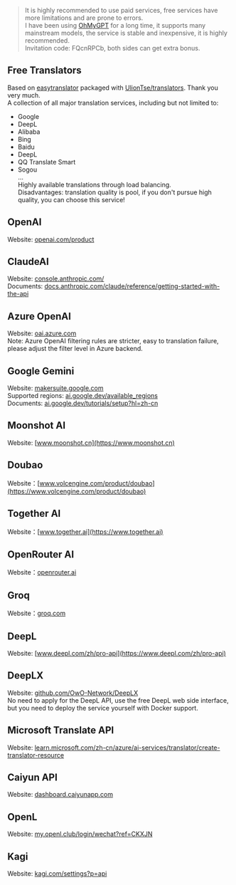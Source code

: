 > It is highly recommended to use paid services, free services have more limitations and are prone to errors.  
> I have been using [OhMyGPT](https://www.ohmygpt.com?aff=FQcnRPCb) for a long time, it supports many mainstream models, the service is stable and inexpensive, it is highly recommended.     
> Invitation code: FQcnRPCb, both sides can get extra bonus.  

## Free Translators
Based on [easytranslator](https://github.com/versun/easytranslator/) packaged with [UlionTse/translators](https://github.com/UlionTse/translators). Thank you very much.   
A collection of all major translation services, including but not limited to:     
- Google   
- DeepL   
- Alibaba   
- Bing   
- Baidu   
- DeepL   
- QQ Translate Smart   
- Sogou   
...   
Highly available translations through load balancing.      
Disadvantages: translation quality is pool, if you don't pursue high quality, you can choose this service!  

## OpenAI
Website: [openai.com/product](https://openai.com/product)  

## ClaudeAI
Website: [console.anthropic.com/](https://console.anthropic.com/)  
Documents: [docs.anthropic.com/claude/reference/getting-started-with-the-api](https://docs.anthropic.com/claude/reference/getting-started-with-the-api)

## Azure OpenAI
Website: [oai.azure.com](https://oai.azure.com)  
Note: Azure OpenAI filtering rules are stricter, easy to translation failure, please adjust the filter level in Azure backend.

## Google Gemini
Website: [makersuite.google.com](https://makersuite.google.com)  
Supported regions: [ai.google.dev/available_regions](https://ai.google.dev/available_regions)  
Documents: [ai.google.dev/tutorials/setup?hl=zh-cn](https://ai.google.dev/tutorials/setup?hl=zh-cn)  

## Moonshot AI
Website: [www.moonshot.cn](https://www.moonshot.cn)

## Doubao
Website：[www.volcengine.com/product/doubao](https://www.volcengine.com/product/doubao)

## Together AI
Website：[www.together.ai](https://www.together.ai)

## OpenRouter AI
Website：[openrouter.ai](https://openrouter.ai/)

## Groq
Website：[groq.com](https://groq.com/)

## DeepL
Website: [www.deepl.com/zh/pro-api](https://www.deepl.com/zh/pro-api)

## DeepLX
Website: [github.com/OwO-Network/DeepLX](https://github.com/OwO-Network/DeepLX)  
No need to apply for the DeepL API, use the free DeepL web side interface, but you need to deploy the service yourself with Docker support.

## Microsoft Translate API
Website: [learn.microsoft.com/zh-cn/azure/ai-services/translator/create-translator-resource](https://learn.microsoft.com/zh-cn/azure/ai-services/translator/create-translator-resource)

## Caiyun API
Website: [dashboard.caiyunapp.com](https://dashboard.caiyunapp.com)

## OpenL
Website: [my.openl.club/login/wechat?ref=CKXJN](https://my.openl.club/login/wechat?ref=CKXJN)

## Kagi
Website: [kagi.com/settings?p=api](https://kagi.com/settings?p=api)